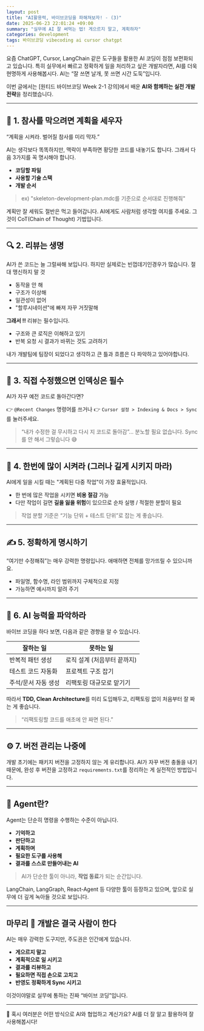 ```yaml
---
layout: post
title: "AI활용력, 바이브코딩을 파해쳐보자! - (3)"
date: 2025-06-23 22:01:24 +09:00
summary: "실무에 AI 잘 써먹는 법! 게으르지 말고, 계획하자"
categories: development
tags: 바이브코딩 vibecoding ai cursor chatgpt
---
```



요즘 ChatGPT, Cursor, LangChain 같은 도구들을 활용한 AI 코딩이 점점 보편화되고 있습니다. 특히 실무에서 빠르고 정확하게 일을 처리하고 싶은 개발자라면, AI를 더욱 현명하게 사용해봅시다.
 AI는 “잘 쓰면 날개, 못 쓰면 시간 도둑”입니다.

이번 글에서는 [원티드 바이브코딩 Week 2-1 강의]에서 배운 **AI와 함께하는 실전 개발 전략**을 정리했습니다.

---

## 🎯 1. 참사를 막으려면 계획을 세우자

“계획을 시켜라. 벌어질 참사를 미리 막자.”

AI는 생각보다 똑똑하지만, 맥락이 부족하면 황당한 코드를 내놓기도 합니다. 그래서 다음 3가지를 꼭 명시해야 합니다.

* **코딩할 파일**
* **사용할 기술 스택**
* **개발 순서**

> ex) "skeleton-development-plan.mdc를 기준으로 순서대로 진행해줘"

계획만 잘 세워도 절반은 먹고 들어갑니다. AI에게도 사람처럼 생각할 여지를 주세요. 그것이 CoT(Chain of Thought) 기법입니다.

---

## 🔍 2. 리뷰는 생명

AI가 쓴 코드는 늘 그럴싸해 보입니다. 하지만 실제로는 빈껍데기인경우가 많습니다. 절대 맹신하지 말 것

* 동작을 안 해
* 구조가 이상해
* 일관성이 없어
* "할루시네이션"에 빠져 자꾸 거짓말해

**그래서 ‼️** 리뷰는 필수입니다.

* 구조와 큰 로직은 이해하고 있기
* 반복 요청 시 결과가 바뀌는 것도 고려하기

내가 개발팀에 팀장이 되었다고 생각하고 큰 틀과 흐름은 다 파악하고 있어야합니다.

---

## 🔄 3. 직접 수정했으면 인덱싱은 필수

AI가 자꾸 예전 코드로 돌아간다면?

👉 `@Recent Changes` 명령어를 쓰거나
👉 `Cursor 설정 > Indexing & Docs > Sync` 를 눌러주세요.

> “내가 수정한 걸 무시하고 다시 지 코드로 돌아감”… 분노할 필요 없습니다. Sync를 안 해서 그렇습니다 😅

---

## 🚀 4. 한번에 많이 시켜라 (그러나 길게 시키지 마라)

AI에게 일을 시킬 때는 "계획된 다중 작업"이 가장 효율적입니다.

* 한 번에 많은 작업을 시키면 **비용 절감** 가능
* 다만 작업이 길면 **길을 잃을 위험**이 있으므로 순차 실행 / 적절한 분할이 필요

> 작업 분할 기준은 “기능 단위 + 테스트 단위”로 잡는 게 좋습니다.

---

## ✍️ 5. 정확하게 명시하기

“여기만 수정해줘”는 매우 강력한 명령입니다. 애매하면 전체를 망가뜨릴 수 있으니까요.

* 파일명, 함수명, 라인 범위까지 구체적으로 지정
* 가능하면 예시까지 알려 주기

---

## 🧠 6. AI 능력을 파악하라 

바이브 코딩을 하다 보면, 다음과 같은 경향을 알 수 있습니다.

| 잘하는 일       | 못하는 일            |
| ----------- | ---------------- |
| 반복적 패턴 생성   | 로직 설계 (처음부터 끝까지) |
| 테스트 코드 자동화  | 프로젝트 구조 잡기       |
| 주석/문서 자동 생성 | 리팩토링 대규모로 맡기기    |

따라서 **TDD, Clean Architecture**를 미리 도입해두고, 리팩토링 없이 처음부터 잘 짜는 게 좋습니다.

> “리팩토링할 코드를 애초에 안 짜면 된다.”

---

## ⚙️ 7. 버전 관리는 나중에

개발 초기에는 패키지 버전을 고정하지 않는 게 유리합니다. AI가 자꾸 버전 충돌을 내기 때문에, 완성 후 버전을 고정하고 `requirements.txt`를 정리하는 게 실전적인 방법입니다.

---

## 🤖 Agent란?

Agent는 단순히 명령을 수행하는 수준이 아닙니다.

* **기억하고**
* **판단하고**
* **계획하며**
* **필요한 도구를 사용해**
* **결과를 스스로 만들어내는 AI**

> AI가 단순한 툴이 아니라, **작업 동료**가 되는 순간입니다.

LangChain, LangGraph, React-Agent 등 다양한 툴이 등장하고 있으며, 앞으로 실무에 더 깊게 녹아들 것으로 보입니다.

---

## 마무리 📌 개발은 결국 사람이 한다

AI는 매우 강력한 도구지만, 주도권은 인간에게 있습니다.

* **게으르지 말고**
* **계획적으로 일 시키고**
* **결과를 리뷰하고**
* **필요하면 직접 손으로 고치고**
* **반영도 정확하게 Sync 시키고**

이것이야말로 실무에 통하는 진짜 “바이브 코딩”입니다.

---

💬 혹시 여러분은 어떤 방식으로 AI와 협업하고 계신가요? AI를 더 잘 알고 활용하여 잘 사용해봅시다!
